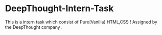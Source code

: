 # DeepThought-Intern-Task
This is a intern task which consist of Pure(Vanilla) HTML,CSS ! Assigned by the DeepThought company .
